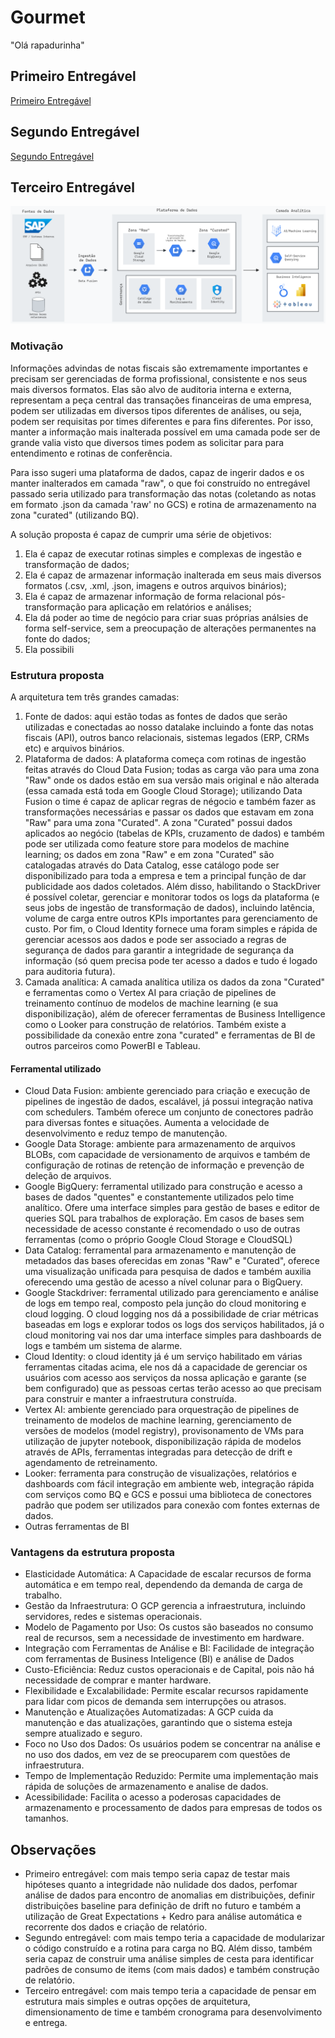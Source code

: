# Gourmet

"Olá rapadurinha"

## Primeiro Entregável

[Primeiro Entregável](notebooks/entregavel_001_NSB.ipynb)

## Segundo Entregável

[Segundo Entregável](notebooks/entregavel_002_NSB.ipynb)

## Terceiro Entregável

![](imgs/datalake.png)

### Motivação

Informações advindas de notas fiscais são extremamente importantes e precisam ser gerenciadas de forma profissional, consistente e nos seus mais diversos formatos. Elas são alvo de auditoria interna e externa, representam a peça central das transações financeiras de uma empresa, podem ser utilizadas em diversos tipos diferentes de análises, ou seja, podem ser requisitas por times diferentes e para fins diferentes. Por isso, manter a informação mais inalterada possível em uma  camada pode ser de grande valia visto que diversos times podem as solicitar para para entendimento e rotinas de conferência.

Para isso sugeri uma plataforma de dados, capaz de ingerir dados e os manter inalterados em camada "raw", o que foi construído no entregável passado seria utilizado para transformação das notas (coletando as notas em formato .json da camada 'raw' no GCS) e rotina de armazenamento na zona "curated" (utilizando BQ).

A solução proposta é capaz de cumprir uma série de objetivos:

1. Ela é capaz de executar rotinas simples e complexas de ingestão e transformação de dados;
2. Ela é capaz de armazenar informação inalterada em seus mais diversos formatos (.csv, .xml, .json, imagens e outros arquivos binários);
3. Ela é capaz de armazenar informação de forma relacional pós-transformação para aplicação em relatórios e análises;
4. Ela dá poder ao time de negócio para criar suas próprias análsies de forma self-service, sem a preocupação de alterações permanentes na fonte do dados;
5. Ela possibili

### Estrutura proposta

A arquitetura tem três grandes camadas:

1. Fonte de dados: aqui estão todas as fontes de dados que serão utilizadas e conectadas ao nosso datalake incluindo a fonte das notas fiscais (API), outros banco relacionais, sistemas legados (ERP, CRMs etc) e arquivos binários.  
2. Plataforma de dados: A plataforma começa com rotinas de ingestão feitas através do Cloud Data Fusion; todas as carga vão para uma zona "Raw" onde os dados estão em sua versão mais original e não alterada (essa camada está toda em Google Cloud Storage); utilizando Data Fusion o time é capaz de aplicar regras de négocio e também fazer as transformações necessárias e passar os dados que estavam em zona "Raw" para uma zona "Curated".
A zona "Curated" possui dados aplicados ao negócio (tabelas de KPIs, cruzamento de dados) e também pode ser utilizada como feature store para modelos de machine learning; os dados em zona "Raw" e em zona "Curated" são catalogadas através do Data Catalog, esse catálogo pode ser disponibilizado para toda a empresa e tem a principal função de dar publicidade aos dados coletados. Além disso, habilitando o StackDriver é possível coletar, gerenciar e monitorar todos os logs da plataforma (e seus jobs de ingestão de transformação de dados), incluindo latência, volume de carga entre outros KPIs importantes para gerenciamento de custo. Por fim, o Cloud Identity fornece uma foram simples e rápida de gerenciar acessos aos dados e pode ser associado a regras de segurança de dados para garantir a integridade de segurança da informação (só quem precisa pode ter acesso a dados e tudo é logado para auditoria futura).  
3. Camada analítica: A camada analítica utiliza os dados da zona "Curated" e ferramentas como o Vertex AI para criação de pipelines de treinamento contínuo de modelos de machine learning (e sua disponibilização), além de oferecer ferramentas de Business Intelligence como o Looker para construção de relatórios. Também existe a possibilidade da conexão entre zona "curated" e ferramentas de BI de outros parceiros como PowerBI e Tableau.

#### Ferramental utilizado

* Cloud Data Fusion: ambiente gerenciado para criação e execução de pipelines de ingestão de dados, escalável, já possui integração nativa com schedulers. Também oferece um conjunto de conectores padrão para diversas fontes e situações. Aumenta a velocidade de desenvolvimento e reduz tempo de manutenção.
* Google Data Storage: ambiente para armazenamento de arquivos BLOBs, com capacidade de versionamento de arquivos e também de configuração de rotinas de retenção de informação e prevenção de deleção de arquivos. 
* Google BigQuery: ferramental utilizado para construção e acesso a bases de dados "quentes" e constantemente utilizados pelo time analítico. Ofere uma interface simples para gestão de bases e editor de queries SQL para trabalhos de exploração. Em casos de bases sem necessidade de acesso constante é recomendado o uso de outras ferramentas (como o próprio Google Cloud Storage e CloudSQL)
* Data Catalog: ferramental para armazenamento e manutenção de metadados das bases oferecidas em zonas "Raw" e "Curated", oferece uma visualização unificada para pesquisa de dados e também auxilia oferecendo uma gestão de acesso a nível colunar para o BigQuery.
* Google Stackdriver: ferramental utilizado para gerenciamento e análise de logs em tempo real, composto pela junção do cloud monitoring e cloud logging. O cloud logging nos dá a possibilidade de criar métricas baseadas em logs e explorar todos os logs dos serviços habilitados, já o cloud monitoring vai nos dar uma interface simples para dashboards de logs e também um sistema de alarme. 
* Cloud Identity: o cloud identity já é um serviço habilitado em várias ferramentas citadas acima, ele nos dá a capacidade de gerenciar os usuários com acesso aos serviços da nossa aplicação e garante (se bem configurado) que as pessoas certas terão acesso ao que precisam para construir e manter a infraestrutura construída.
* Vertex AI: ambiente gerenciado para orquestração de pipelines de treinamento de modelos de machine learning, gerenciamento de versões de modelos (model registry), provisonamento de VMs para utilização de jupyter notebook, disponibilização rápida de modelos através de APIs, ferramentas integradas para detecção de drift e agendamento de retreinamento.   
* Looker: ferramenta para construção de visualizações, relatórios e dashboards com fácil integração em ambiente web, integração rápida com serviços como BQ e GCS e possui uma biblioteca de conectores padrão que podem ser utilizados para conexão com fontes externas de dados.
* Outras ferramentas de BI

### Vantagens da estrutura proposta

* Elasticidade Automática: A Capacidade de escalar recursos de forma automática e em tempo real, dependendo da demanda de carga de trabalho.
* Gestão da Infraestrutura: O GCP gerencia a infraestrutura, incluindo servidores, redes e sistemas operacionais.
* Modelo de Pagamento por Uso: Os custos são baseados no consumo real de recursos, sem a necessidade de investimento em hardware.
* Integração com Ferramentas de Análise e BI: Facilidade de integração com ferramentas de Business Inteligence (BI) e análise de Dados
* Custo-Eficiência: Reduz custos operacionais e de Capital, pois não há necessidade de comprar e manter hardware.
* Flexibilidade e Excalabilidade: Permite escalar recursos rapidamente para lidar com picos de demanda sem interrupções ou atrasos.
* Manutenção e Atualizações Automatizadas: A GCP cuida da manutenção e das atualizações, garantindo que o sistema esteja sempre atualizado e seguro.
* Foco no Uso dos Dados: Os usuários podem se concentrar na análise e no uso dos dados, em vez de se preocuparem com questões de infraestrutura.
* Tempo de Implementação Reduzido: Permite uma implementação mais rápida de soluções de armazenamento e analise de dados.
* Acessibilidade: Facilita o acesso a poderosas capacidades de armazenamento e processamento de dados para empresas de todos os tamanhos.

## Observações

* Primeiro entregável: com mais tempo seria capaz de testar mais hipóteses quanto a integridade não nulidade dos dados, perfomar análise de dados para encontro de anomalias em distribuições, definir distribuições baseline para definição de drift no futuro e também a utilização de Great Expectations + Kedro para análise automática e recorrente dos dados e criação de relatório.
* Segundo entregável: com mais tempo teria a capacidade de modularizar o código construído e a rotina para carga no BQ. Além disso, também seria capaz de construir uma análise simples de cesta para identificar padrões de consumo de items (com mais dados) e também construção de relatório.
* Terceiro entregável: com mais tempo teria a capacidade de pensar em estrutura mais simples e outras opções de arquitetura, dimensionamento de time e também cronograma para desenvolvimento e entrega.
